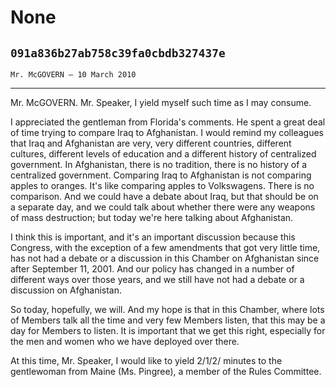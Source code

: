 # None
## `091a836b27ab758c39fa0cbdb327437e`
`Mr. McGOVERN — 10 March 2010`

---


Mr. McGOVERN. Mr. Speaker, I yield myself such time as I may consume.

I appreciated the gentleman from Florida's comments. He spent a great 
deal of time trying to compare Iraq to Afghanistan. I would remind my 
colleagues that Iraq and Afghanistan are very, very different 
countries, different cultures, different levels of education and a 
different history of centralized government. In Afghanistan, there is 
no tradition, there is no history of a centralized government. 
Comparing Iraq to Afghanistan is not comparing apples to oranges. It's 
like comparing apples to Volkswagens. There is no comparison. And we 
could have a debate about Iraq, but that should be on a separate day, 
and we could talk about whether there were any weapons of mass 
destruction; but today we're here talking about Afghanistan.

I think this is important, and it's an important discussion because 
this Congress, with the exception of a few amendments that got very 
little time, has not had a debate or a discussion in this Chamber on 
Afghanistan since after September 11, 2001. And our policy has changed 
in a number of different ways over those years, and we still have not 
had a debate or a discussion on Afghanistan.

So today, hopefully, we will. And my hope is that in this Chamber, 
where lots of Members talk all the time and very few Members listen, 
that this may be a day for Members to listen. It is important that we 
get this right, especially for the men and women who we have deployed 
over there.

At this time, Mr. Speaker, I would like to yield 2/1/2/ minutes to 
the gentlewoman from Maine (Ms. Pingree), a member of the Rules 
Committee.